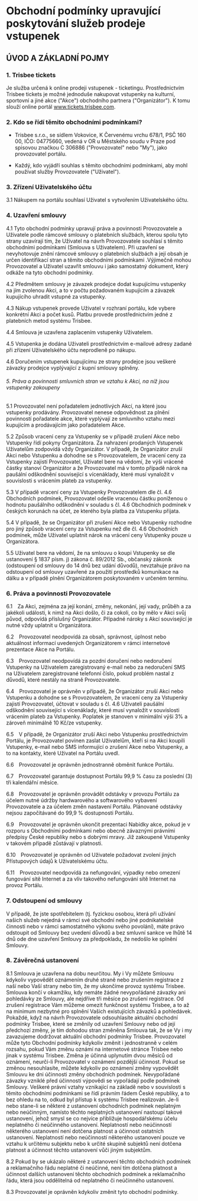 # Obchodní podmínky upravující poskytování služeb prodeje vstupenek

## ÚVOD A ZÁKLADNÍ POJMY

### 1. Trisbee tickets

Je služba určená k online prodeji vstupenek - ticketingu. Prostřednictvím Trisbee tickets je možné jednoduše nakupovat vstupenky na kulturní, sportovní a jiné akce ("Akce") obchodního partnera ("Organizátor"). K tomu slouží online portál www.tickets.trisbee.com.

### 2. Kdo se řídí těmito obchodními podmínkami?

- Trisbee s.r.o., se sídlem Vokovice, K Červenému vrchu 678/1, PSČ 160 00, IČO: 04775660, vedená v OR u Městského soudu v Praze pod spisovou značkou C 306886 ("Provozovatel" nebo "My"), jako provozovatel portálu.

- Každý, kdo vyjádří souhlas s těmito obchodními podmínkami, aby mohl používat služby Provozovatele ("Uživatel").

### 3. Zřízení Uživatelského účtu

3.1 Nákupem na portálu souhlasí Uživatel s vytvořením Uživatelského účtu.

### 4. Uzavření smlouvy

4.1 Tyto obchodní podmínky upravují práva a povinnosti Provozovatele a Uživatele podle rámcové smlouvy o platebních službách, kterou spolu tyto strany uzavírají tím, že Uživatel na návrh Provozovatele souhlasí s těmito obchodními podmínkami (Smlouva s Uživatelem). Při uzavření se nevyhotovuje znění rámcové smlouvy o platebních službách a její obsah je určen identifikací stran a těmito obchodními podmínkami .Výjimečně mohou Provozovatel a Uživatel uzavřít smlouvu i jako samostatný dokument, který odkáže na tyto obchodní podmínky.

4.2 Předmětem smlouvy je závazek prodejce dodat kupujícímu vstupenky na jím zvolenou Akci, a to v počtu požadovaném kupujícím a závazek kupujícího uhradit vstupné za vstupenky. 

4.3 Nákup vstupenek provede Uživatel v rozhraní portálu, kde vybere konkrétní Akci a počet kusů. Platbu provede prostřednictvím jedné z platebních metod systému Trisbee.

4.4 Smlouva je uzavřena zaplacením vstupenky Uživatelem.

4.5 Vstupenka je dodána Uživateli prostřednictvím e-mailové adresy zadané při zřízení Uživatelského účtu neprodleně po nákupu.

4.6 Doručením vstupenek kupujícímu ze strany prodejce jsou veškeré závazky prodejce vyplývající z kupní smlouvy splněny.

###### 5. Práva a povinnosti smluvních stran ve vztahu k Akci, na níž jsou vstupenky zakoupeny

5.1 Provozovatel není pořadatelem jednotlivých Akcí, na které jsou vstupenky prodávány. Provozovatel nenese odpovědnost za plnění povinností pořadatele akce, které vyplývají ze smluvního vztahu mezi kupujícím a prodávajícím jako pořadatelem Akce.

5.2 Způsob vracení ceny za Vstupenky se v případě zrušení Akce nebo Vstupenky řídí pokyny Organizátora. Za nahrazení prodaných Vstupenek Uživatelům zodpovídá vždy Organizátor. V případě, že Organizátor zruší Akci nebo Vstupenku a dohodne se s Provozovatelem, že vracení ceny za Vstupenky zajistí Provozovatel, Uživatel bere na vědomí, že výši vrácené částky stanoví Organizátor a že Provozovatel má v tomto případě nárok na paušální odškodnění související s vícenáklady, které musí vynaložit v souvislosti s vrácením plateb za vstupenky.

5.3 V případě vracení ceny za Vstupenky Provozovatelem dle čl. 4.6 Obchodních podmínek, Provozovatel odešle vracenou částku poníženou o hodnotu paušálního odškodnění v souladu s čl. 4.6  Obchodních podmínek v českých korunách na účet, ze kterého byla platba za Vstupenku přijata.

5.4 V případě, že se Organizátor při zrušení Akce nebo Vstupenky rozhodne pro jiný způsob vracení ceny za Vstupenku než dle čl. 4.6 Obchodních podmínek, může Uživatel uplatnit nárok na vrácení ceny Vstupenky pouze u Organizátora.

5.5 Uživatel bere na vědomí, že na smlouvu o koupi Vstupenky se dle ustanovení § 1837 písm. j) zákona č. 89/2012 Sb., občanský zákoník (odstoupení od smlouvy do 14 dnů bez udání důvodů), nevztahuje právo na odstoupení od smlouvy uzavřené za použití prostředků komunikace na dálku a v případě plnění Organizátorem poskytovaném v určeném termínu.

### 6. Práva a povinnosti Provozovatele

6.1 Za Akci, zejména za její konání, změny, nekonání, její vady, průběh a za jakékoli události, k nimž na Akci došlo, či za cokoli, co by mělo v Akci svůj původ, odpovídá příslušný Organizátor. Případné nároky s Akcí související je nutné vždy uplatnit u Organizátora.

6.2 Provozovatel neodpovídá za obsah, správnost, úplnost nebo aktuálnost informací uvedených Organizátorem v rámci internetové prezentace Akce na Portálu.

6.3 Provozovatel neodpovídá za pozdní doručení nebo nedoručení Vstupenky na Uživatelem zaregistrovaný e-mail nebo za nedoručení SMS na Uživatelem zaregistrované telefonní číslo, pokud problém nastal z důvodů, které nestály na straně Provozovatele.

6.4 Provozovatel je oprávněn v případě, že Organizátor zruší Akci nebo Vstupenku a dohodne se s Provozovatelem, že vracení ceny za Vstupenky zajistí Provozovatel, účtovat v souladu s čl. 4.6 Uživateli paušální odškodnění související s vícenáklady, které musí vynaložit v souvislosti vrácením plateb za Vstupenky. Poplatek je stanoven v minimální výši 3% a zároveň minimálně 10 Kč/ze vstupenky.

6.5 V případě, že Organizátor zruší Akci nebo Vstupenku prostřednictvím Portálu, je Provozovatel povinen zaslat Uživatelům, kteří si na Akci koupili Vstupenky, e-mail nebo SMS informující o zrušení Akce nebo Vstupenky, a to na kontakty, které Uživatel na Portálu uvedl.

6.6 Provozovatel je oprávněn jednostranně obměnit funkce Portálu.

6.7 Provozovatel garantuje dostupnost Portálu 99,9 % času za poslední (3) tři kalendářní měsíce.

6.8 Provozovatel je oprávněn provádět odstávky v provozu Portálu za účelem nutné údržby hardwarového a softwarového vybavení Provozovatele a za účelem změn nastavení Portálu. Plánované odstávky nejsou započítávané do 99,9 % dostupnosti Portálu.

6.9 Provozovatel je oprávněn ukončit prezentaci Nabídky akce, pokud je v rozporu s Obchodními podmínkami nebo obecně závaznými právními předpisy České republiky nebo s dobrými mravy. Již zakoupené Vstupenky v takovém případě zůstávají v platnosti.

6.10 Provozovatel je oprávněn od Uživatele požadovat zvolení jiných Přístupových údajů k Uživatelskému účtu.

6.11 Provozovatel neodpovídá za nefungování, výpadky nebo omezení fungování sítě Internet a za vliv takového nefungování sítě Internet na provoz Portálu.

### 7. Odstoupení od smlouvy

V případě, že jste spotřebitelem (tj. fyzickou osobou, která při užívání našich služeb nejedná v rámci své obchodní nebo jiné podnikatelské činnosti nebo v rámci samostatného výkonu svého povolání), máte právo odstoupit od Smlouvy bez uvedení důvodů a bez smluvní sankce ve lhůtě 14 dnů ode dne uzavření Smlouvy za předpokladu, že nedošlo ke splnění Smlouvy.

### 8. Závěrečná ustanovení

8.1 Smlouva je uzavřena na dobu neurčitou. My i Vy můžete Smlouvu kdykoliv vypovědět oznámením druhé straně nebo zrušením registrace z naší nebo Vaší strany nebo tím, že my ukončíme provoz systému Trisbee. Smlouva končí v okamžiku, kdy nemáte žádné nevypořádané závazky ani pohledávky ze Smlouvy, ale nejdříve tři měsíce po zrušení registrace. Od zrušení registrace Vám můžeme omezit funkčnost systému Trisbee, a to až na minimum nezbytné pro splnění Vašich existujících závazků a pohledávek.
Pokaždé, když na návrh Provozovatele odsouhlasíte aktuální obchodní podmínky Trisbee, které se změnily od uzavření Smlouvy nebo od její předchozí změny, je tím dohodou stran změněna Smlouva tak, že se Vy i my zavazujeme dodržovat aktuální obchodní podmínky Trisbee.
Provozovatel může tyto Obchodní podmínky kdykoliv změnit i jednostranně v celém rozsahu, pokud Vám změnu oznámí na internetové stránce Trisbee nebo jinak v systému Trisbee. Změna je účinná uplynutím dvou měsíců od oznámení, neurčí-li Provozovatel v oznámení pozdější účinnost. Pokud se změnou nesouhlasíte, můžete kdykoliv po oznámení změny vypovědět Smlouvu ke dni účinnosti změny obchodních podmínek. Nevypořádané závazky vzniklé před účinností výpovědi se vypořádají podle podmínek Smlouvy.
Veškeré právní vztahy vznikající na základě nebo v souvislosti s těmito obchodními podmínkami se řídí právním řádem České republiky, a to bez ohledu na to, odkud byl přístup k systému Trisbee realizován.
Je-li nebo stane-li se některé z ustanovení obchodních podmínek neplatným nebo neúčinným, namísto těchto neplatných ustanovení nastoupí takové ustanovení, jehož smysl se co nejvíce přibližuje hospodářskému účelu neplatného či neúčinného ustanovení. Neplatností nebo neúčinností některého ustanovení není dotčena platnost a účinnost ostatních ustanovení. Neplatností nebo neúčinností některého ustanovení pouze ve vztahu k určitému subjektu nebo k určité skupině subjektů není dotčena platnost a účinnost těchto ustanovení vůči jiným subjektům.

8.2 Pokud by se ukázalo některé z ustanovení těchto obchodních podmínek a reklamačního řádu neplatné či neúčinné, není tím dotčena platnost a účinnost dalších ustanovení těchto obchodních podmínek a reklamačního řádu, která jsou oddělitelná od neplatného či neúčinného ustanovení. 

8.3 Provozovatel je oprávněn kdykoliv změnit tyto obchodní podmínky.
